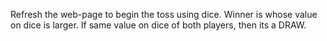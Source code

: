 Refresh the web-page to begin the toss using dice.
Winner is whose value on dice is larger.
If same value on dice of both players, then its a DRAW.
 